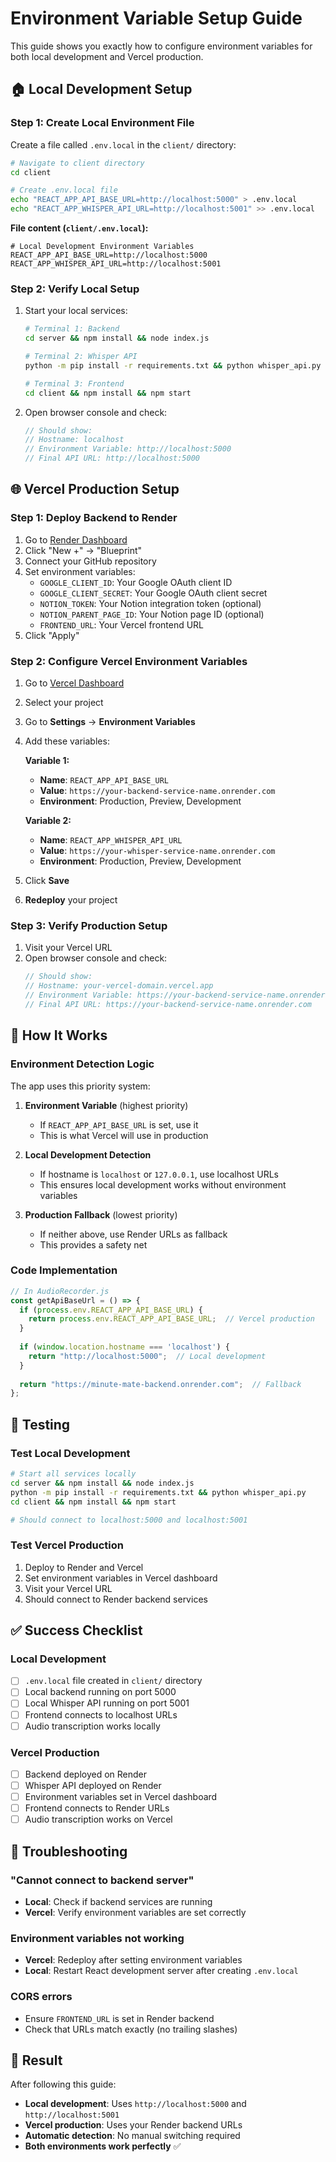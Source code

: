 # Environment Variable Setup Guide

This guide shows you exactly how to configure environment variables for both local development and Vercel production.

## 🏠 Local Development Setup

### Step 1: Create Local Environment File

Create a file called `.env.local` in the `client/` directory:

```bash
# Navigate to client directory
cd client

# Create .env.local file
echo "REACT_APP_API_BASE_URL=http://localhost:5000" > .env.local
echo "REACT_APP_WHISPER_API_URL=http://localhost:5001" >> .env.local
```

**File content (`client/.env.local`):**
```env
# Local Development Environment Variables
REACT_APP_API_BASE_URL=http://localhost:5000
REACT_APP_WHISPER_API_URL=http://localhost:5001
```

### Step 2: Verify Local Setup

1. Start your local services:
   ```bash
   # Terminal 1: Backend
   cd server && npm install && node index.js
   
   # Terminal 2: Whisper API
   python -m pip install -r requirements.txt && python whisper_api.py
   
   # Terminal 3: Frontend
   cd client && npm install && npm start
   ```

2. Open browser console and check:
   ```javascript
   // Should show:
   // Hostname: localhost
   // Environment Variable: http://localhost:5000
   // Final API URL: http://localhost:5000
   ```

## 🌐 Vercel Production Setup

### Step 1: Deploy Backend to Render

1. Go to [Render Dashboard](https://dashboard.render.com/)
2. Click "New +" → "Blueprint"
3. Connect your GitHub repository
4. Set environment variables:
   - `GOOGLE_CLIENT_ID`: Your Google OAuth client ID
   - `GOOGLE_CLIENT_SECRET`: Your Google OAuth client secret
   - `NOTION_TOKEN`: Your Notion integration token (optional)
   - `NOTION_PARENT_PAGE_ID`: Your Notion page ID (optional)
   - `FRONTEND_URL`: Your Vercel frontend URL
5. Click "Apply"

### Step 2: Configure Vercel Environment Variables

1. Go to [Vercel Dashboard](https://vercel.com/dashboard)
2. Select your project
3. Go to **Settings** → **Environment Variables**
4. Add these variables:

   **Variable 1:**
   - **Name**: `REACT_APP_API_BASE_URL`
   - **Value**: `https://your-backend-service-name.onrender.com`
   - **Environment**: Production, Preview, Development

   **Variable 2:**
   - **Name**: `REACT_APP_WHISPER_API_URL`
   - **Value**: `https://your-whisper-service-name.onrender.com`
   - **Environment**: Production, Preview, Development

5. Click **Save**
6. **Redeploy** your project

### Step 3: Verify Production Setup

1. Visit your Vercel URL
2. Open browser console and check:
   ```javascript
   // Should show:
   // Hostname: your-vercel-domain.vercel.app
   // Environment Variable: https://your-backend-service-name.onrender.com
   // Final API URL: https://your-backend-service-name.onrender.com
   ```

## 🔧 How It Works

### Environment Detection Logic

The app uses this priority system:

1. **Environment Variable** (highest priority)
   - If `REACT_APP_API_BASE_URL` is set, use it
   - This is what Vercel will use in production

2. **Local Development Detection**
   - If hostname is `localhost` or `127.0.0.1`, use localhost URLs
   - This ensures local development works without environment variables

3. **Production Fallback** (lowest priority)
   - If neither above, use Render URLs as fallback
   - This provides a safety net

### Code Implementation

```javascript
// In AudioRecorder.js
const getApiBaseUrl = () => {
  if (process.env.REACT_APP_API_BASE_URL) {
    return process.env.REACT_APP_API_BASE_URL;  // Vercel production
  }
  
  if (window.location.hostname === 'localhost') {
    return "http://localhost:5000";  // Local development
  }
  
  return "https://minute-mate-backend.onrender.com";  // Fallback
};
```

## 🧪 Testing

### Test Local Development
```bash
# Start all services locally
cd server && npm install && node index.js
python -m pip install -r requirements.txt && python whisper_api.py
cd client && npm install && npm start

# Should connect to localhost:5000 and localhost:5001
```

### Test Vercel Production
1. Deploy to Render and Vercel
2. Set environment variables in Vercel dashboard
3. Visit your Vercel URL
4. Should connect to Render backend services

## ✅ Success Checklist

### Local Development
- [ ] `.env.local` file created in `client/` directory
- [ ] Local backend running on port 5000
- [ ] Local Whisper API running on port 5001
- [ ] Frontend connects to localhost URLs
- [ ] Audio transcription works locally

### Vercel Production
- [ ] Backend deployed on Render
- [ ] Whisper API deployed on Render
- [ ] Environment variables set in Vercel dashboard
- [ ] Frontend connects to Render URLs
- [ ] Audio transcription works on Vercel

## 🐛 Troubleshooting

### "Cannot connect to backend server"
- **Local**: Check if backend services are running
- **Vercel**: Verify environment variables are set correctly

### Environment variables not working
- **Vercel**: Redeploy after setting environment variables
- **Local**: Restart React development server after creating `.env.local`

### CORS errors
- Ensure `FRONTEND_URL` is set in Render backend
- Check that URLs match exactly (no trailing slashes)

## 🎯 Result

After following this guide:
- **Local development**: Uses `http://localhost:5000` and `http://localhost:5001`
- **Vercel production**: Uses your Render backend URLs
- **Automatic detection**: No manual switching required
- **Both environments work perfectly** ✅ 
